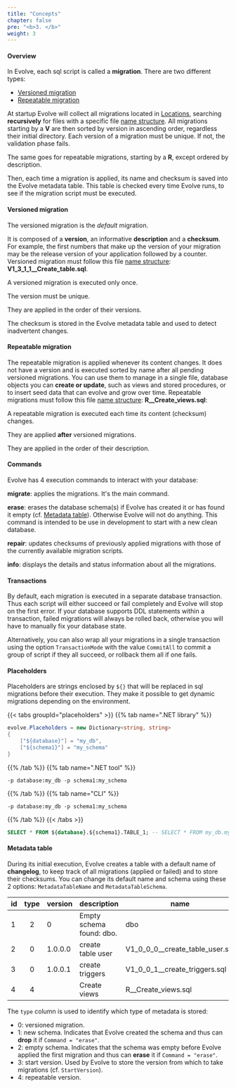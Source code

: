 ```yaml
---
title: "Concepts"
chapter: false
pre: "<b>3. </b>"
weight: 3
---
```


#### Overview

In Evolve, each sql script is called a **migration**. There are two different types:

- [Versioned migration](#versioned-migration)
- [Repeatable migration](#repeatable-migration)

At startup Evolve will collect all migrations located in [Locations](/configuration/options), searching **recursively** for files with a specific file [name structure](/configuration/naming). All migrations starting by a **V** are then sorted by version in ascending order, regardless their initial directory. Each version of a migration must be unique. If not, the validation phase fails.

The same goes for repeatable migrations, starting by a **R**, except ordered by description.

Then, each time a migration is applied, its name and checksum is saved into the Evolve metadata table. This table is checked every time Evolve runs, to see if the migration script must be executed.

#### Versioned migration

The versioned migration is the _default_ migration.

It is composed of a **version**, an informative **description** and a **checksum**. For example, the first numbers that make up the version of your migration may be the release version of your application followed by a counter. Versioned migration must follow this file [name structure](/configuration/naming): **V1_3_1_1__Create_table.sql**.

<i class="fas fa-info-circle"></i> A versioned migration is executed only once.

<i class="far fa-hand-point-right"></i> The version must be unique.

<i class="far fa-hand-point-right"></i> They are applied in the order of their versions.

<i class="far fa-hand-point-right"></i> The checksum is stored in the Evolve metadata table and used to detect inadvertent changes.

#### Repeatable migration

The repeatable migration is applied whenever its content changes. It does not have a version and is executed sorted by name after all pending versioned migrations. You can use them to manage in a single file, database objects you can **create or update**, such as views and stored procedures, or to insert seed data that can evolve and grow over time. Repeatable migrations must follow this file [name structure](/configuration/naming): **R__Create_views.sql**:

<i class="fas fa-info-circle"></i> A repeatable migration is executed each time its content (checksum) changes.

<i class="far fa-hand-point-right"></i> They are applied **after** versioned migrations.

<i class="far fa-hand-point-right"></i> They are applied in the order of their description.

#### Commands

Evolve has 4 execution commands to interact with your database:

<i class="far fa-hand-point-right"></i> **migrate**: applies the migrations. It's the main command. 

<i class="far fa-hand-point-right"></i> **erase**: erases the database schema(s) if Evolve has created it or has found it empty (cf. [Metadata table](#metadata-table)). Otherwise Evolve will not do anything. This command is intended to be use in development to start with a new clean database.

<i class="far fa-hand-point-right"></i> **repair**: updates checksums of previously applied migrations with those of the currently available migration scripts.

<i class="far fa-hand-point-right"></i> **info**: displays the details and status information about all the migrations.

#### Transactions

By default, each migration is executed in a separate database transaction. Thus each script will either succeed or fail completely and Evolve will stop on the first error. If your database supports DDL statements within a transaction, failed migrations will always be rolled back, otherwise you will have to manually fix your database state.

Alternatively, you can also wrap all your migrations in a single transaction using the option `TransactionMode` with the value `CommitAll` to commit a group of script if they all succeed, or rollback them all if one fails.

#### Placeholders

Placeholders are strings enclosed by `${}` that will be replaced in sql migrations before their execution. They make it possible to get dynamic migrations depending on the environment.

{{< tabs groupId="placeholders" >}}
{{% tab name=".NET library" %}}
```c#
evolve.Placeholders = new Dictionary<string, string>
{
    ["${database}"] = "my_db",
    ["${schema1}"] = "my_schema"
}
```
{{% /tab %}}
{{% tab name=".NET tool" %}}
```xxx
-p database:my_db -p schema1:my_schema
```
{{% /tab %}}
{{% tab name="CLI" %}}
```xxx
-p database:my_db -p schema1:my_schema
```
{{% /tab %}}
{{< /tabs >}}

```sql
SELECT * FROM ${database}.${schema1}.TABLE_1; -- SELECT * FROM my_db.my_schema.TABLE_1;
```

#### Metadata table

During its initial execution, Evolve creates a table with a default name of **changelog**, to keep track of all migrations (applied or failed) and to store their checksums. You can change its default name and schema using these 2 options: `MetadataTableName` and `MetadataTableSchema`.

| id | type | version | description | name | checksum | installed_by | installed_on | success |
|----|:----:|---------|-------------|------|----------|-------------|--------------|:-------:|
| 1 | 2 | 0 | Empty schema found: dbo. | dbo | | sa | 22/02/2019 20:45:15 | True |
| 2 | 0 | 1.0.0.0 | create table user | V1_0_0_0__create_table_user.sql | D4AAF08FBF70D3B327A9A3... | sa | 22/02/2019 20:45:15 | True |
| 3 | 0 | 1.0.0.1 | create triggers | V1_0_0_1__create_triggers.sql | A4AA367C92B99C56E88132... | sa | 22/02/2019 20:45:16 | True |
| 4 | 4 | | Create views | R__Create_views.sql | Z6AA3T7C92B549C56E8813T... | sa | 22/02/2019 20:45:18 | True |

<i class="far fa-hand-point-right"></i> The `type` column is used to identify which type of metadata is stored:

- 0: versioned migration.
- 1: new schema. Indicates that Evolve created the schema and thus can **drop** it if `Command = "erase"`.
- 2: empty schema. Indicates that the schema was empty before Evolve applied the first migration and thus can **erase** it if `Command = "erase"`. 
- 3: start version. Used by Evolve to store the version from which to take migrations (cf. `StartVersion`).
- 4: repeatable version.
